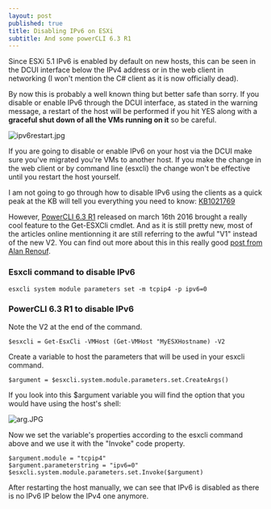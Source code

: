 ```yaml
---
layout: post
published: true
title: Disabling IPv6 on ESXi
subtitle: And some powerCLI 6.3 R1
---
```

Since ESXi 5.1 IPv6 is enabled by default on new hosts, this can be seen in the DCUI interface below the IPv4 address or in the web client in networking (I won't mention the C# client as it is now officially dead).

By now this is probably a well known thing but better safe than sorry. If you disable or enable IPv6 through the DCUI interface, as stated in the warning message, a restart of the host will be performed if you hit YES along with a **graceful shut down of all the VMs running on it** so be careful.

![ipv6restart.jpg]({{site.baseurl}}/img/ipv6restart.jpg)

If you are going to disable or enable IPv6 on your host via the DCUI make sure you've migrated you're VMs to another host. If you make the change in the web client or by command line (esxcli) the change won't be effective until you restart the host yourself.

I am not going to go through how to disable IPv6 using the clients as a quick peak at the KB will tell you everything you need to know: [KB1021769](https://kb.vmware.com/selfservice/microsites/search.do?language=en_US&cmd=displayKC&externalId=1021769)

However, [PowerCLI 6.3 R1](http://blogs.vmware.com/PowerCLI/2016/03/new-release-powercli-6-3-r1download-today.html) released on march 16th 2016 brought a really cool feature to the Get-ESXCli cmdlet. And as it is still pretty new, most of the articles online mentionning it are still referring to the awful "V1" instead of the new V2. You can find out more about this in this really good [post from Alan Renouf](http://blogs.vmware.com/PowerCLI/2016/04/powercli-6-3-r1-get-esxcli-why-the-v2.html).

### Esxcli command to disable IPv6

```
esxcli system module parameters set -m tcpip4 -p ipv6=0
```

### PowerCLI 6.3 R1 to disable IPv6
Note the V2 at the end of the command.
  
```
$esxcli = Get-EsxCli -VMHost (Get-VMHost "MyESXHostname) -V2
```
  
Create a variable to host the parameters that will be used in your esxcli command.
  
```
$argument = $esxcli.system.module.parameters.set.CreateArgs()
```
  
If you look into this $argument variable you will find the option that you would have using the host's shell:

![arg.JPG]({{site.baseurl}}/img/arg.JPG)


Now we set the variable's properties according to the esxcli command above and we use it with the "Invoke" code property.

```
$argument.module = "tcpip4"
$argument.parameterstring = "ipv6=0"
$esxcli.system.module.parameters.set.Invoke($argument)
```

After restarting the host manually, we can see that IPv6 is disabled as there is no IPv6 IP below the IPv4 one anymore.
